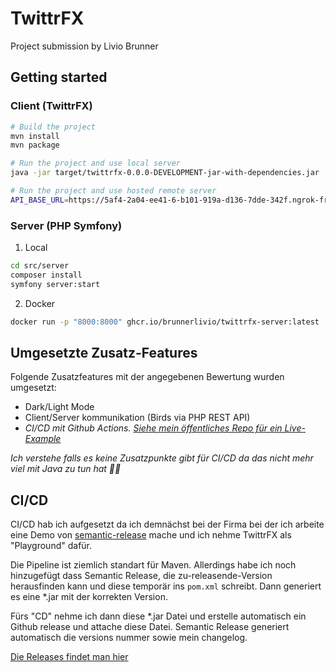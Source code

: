 # TwittrFX

Project submission by Livio Brunner

## Getting started

### Client (TwittrFX)

```bash
# Build the project
mvn install
mvn package

# Run the project and use local server
java -jar target/twittrfx-0.0.0-DEVELOPMENT-jar-with-dependencies.jar

# Run the project and use hosted remote server
API_BASE_URL=https://5af4-2a04-ee41-6-b101-919a-d136-7dde-342f.ngrok-free.app java -jar target/twittrfx-0.0.0-DEVELOPMENT-jar-with-dependencies.jar
```


### Server (PHP Symfony)

1. Local

```bash
cd src/server
composer install
symfony server:start
```

2. Docker

```bash
docker run -p "8000:8000" ghcr.io/brunnerlivio/twittrfx-server:latest
```


## Umgesetzte Zusatz-Features

Folgende Zusatzfeatures mit der angegebenen Bewertung wurden umgesetzt:

* Dark/Light Mode
* Client/Server kommunikation (Birds via PHP REST API)
* _CI/CD mit Github Actions. [Siehe mein öffentliches Repo für ein Live-Example](https://github.com/BrunnerLivio/fhnw-twittrfx)_

_Ich verstehe falls es keine Zusatzpunkte gibt für CI/CD da das nicht mehr viel mit Java zu tun hat 🤷‍♂️_

## CI/CD

CI/CD hab ich aufgesetzt da ich demnächst bei der Firma bei der ich arbeite eine Demo von
[semantic-release](https://github.com/semantic-release/semantic-release) mache und ich nehme TwittrFX als "Playground" dafür.

Die Pipeline ist ziemlich standart für Maven. Allerdings habe ich
noch hinzugefügt dass Semantic Release, die zu-releasende-Version herausfinden kann und diese temporär ins `pom.xml` schreibt.
Dann generiert es eine *.jar mit der korrekten Version.

Fürs "CD" nehme ich dann diese *.jar Datei und erstelle automatisch
ein Github release und attache diese Datei. Semantic Release generiert
automatisch die versions nummer sowie mein changelog.

[Die Releases findet man hier](https://github.com/BrunnerLivio/fhnw-twittrfx/releases)
